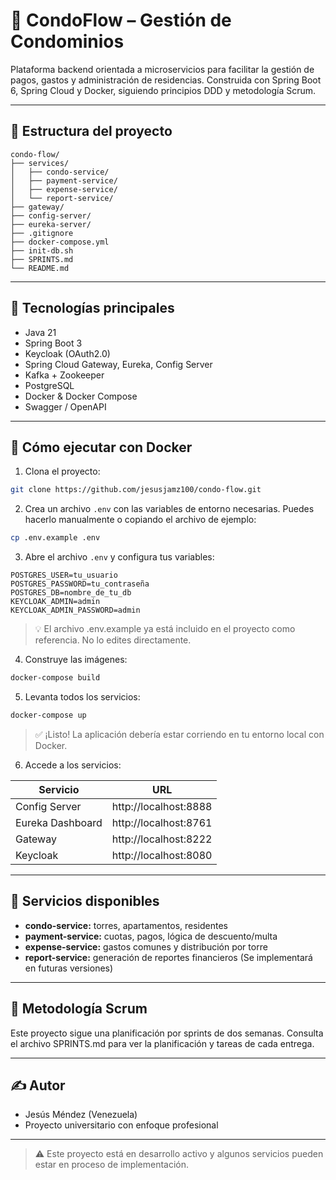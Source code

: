 # 🏢 CondoFlow – Gestión de Condominios

Plataforma backend orientada a microservicios para facilitar la gestión de pagos, gastos y administración de residencias. Construida con Spring Boot 6, Spring Cloud y Docker, siguiendo principios DDD y metodología Scrum.

---

## 📐 Estructura del proyecto
```text
condo-flow/
├── services/
│   ├── condo-service/
│   ├── payment-service/
│   ├── expense-service/
│   └── report-service/
├── gateway/
├── config-server/
├── eureka-server/
├── .gitignore
├── docker-compose.yml
├── init-db.sh
├── SPRINTS.md
└── README.md
```

---

## 🚀 Tecnologías principales
- Java 21
- Spring Boot 3
- Keycloak (OAuth2.0)
- Spring Cloud Gateway, Eureka, Config Server
- Kafka + Zookeeper
- PostgreSQL
- Docker & Docker Compose
- Swagger / OpenAPI

---

## 🔧 Cómo ejecutar con Docker
1. Clona el proyecto:
```bash
git clone https://github.com/jesusjamz100/condo-flow.git
```
2. Crea un archivo `.env` con las variables de entorno necesarias. Puedes hacerlo manualmente o copiando el archivo de ejemplo:
```bash
cp .env.example .env
```
3. Abre el archivo `.env` y configura tus variables:
```dotenv
POSTGRES_USER=tu_usuario
POSTGRES_PASSWORD=tu_contraseña
POSTGRES_DB=nombre_de_tu_db
KEYCLOAK_ADMIN=admin
KEYCLOAK_ADMIN_PASSWORD=admin
```
> 💡 El archivo .env.example ya está incluido en el proyecto como referencia. No lo edites directamente.
4. Construye las imágenes:
```bash
docker-compose build
```
5. Levanta todos los servicios:
```bash
docker-compose up
```
> ✅ ¡Listo! La aplicación debería estar corriendo en tu entorno local con Docker.
6. Accede a los servicios:

| Servicio | URL |
| ------------- | ------------- |
| Config Server | http://localhost:8888 |
| Eureka Dashboard | http://localhost:8761 |
| Gateway | http://localhost:8222 |
| Keycloak | http://localhost:8080 |

---

## 🧪 Servicios disponibles
- **condo-service:** torres, apartamentos, residentes
- **payment-service:** cuotas, pagos, lógica de descuento/multa
- **expense-service:** gastos comunes y distribución por torre
- **report-service:** generación de reportes financieros (Se implementará en futuras versiones)

---

## 📅 Metodología Scrum
Este proyecto sigue una planificación por sprints de dos semanas. Consulta el archivo SPRINTS.md para ver la planificación y tareas de cada entrega.

---

## ✍️ Autor
- Jesús Méndez (Venezuela)
- Proyecto universitario con enfoque profesional

---

> ⚠️ Este proyecto está en desarrollo activo y algunos servicios pueden estar en proceso de implementación.